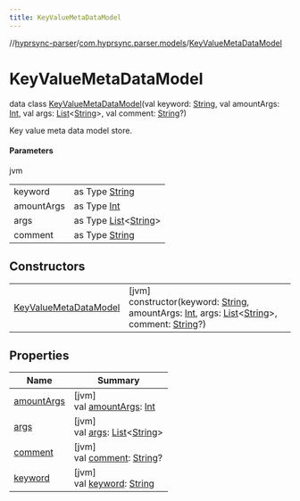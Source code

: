 ```yaml
---
title: KeyValueMetaDataModel
---
```

//[hyprsync-parser](../../../index.html)/[com.hyprsync.parser.models](../index.html)/[KeyValueMetaDataModel](index.html)



# KeyValueMetaDataModel

data class [KeyValueMetaDataModel](index.html)(val keyword: [String](https://kotlinlang.org/api/core/kotlin-stdlib/kotlin/-string/index.html), val amountArgs: [Int](https://kotlinlang.org/api/core/kotlin-stdlib/kotlin/-int/index.html), val args: [List](https://kotlinlang.org/api/core/kotlin-stdlib/kotlin.collections/-list/index.html)&lt;[String](https://kotlinlang.org/api/core/kotlin-stdlib/kotlin/-string/index.html)&gt;, val comment: [String](https://kotlinlang.org/api/core/kotlin-stdlib/kotlin/-string/index.html)?)

Key value meta data model store.



#### Parameters


jvm

| | |
|---|---|
| keyword | as Type [String](https://kotlinlang.org/api/core/kotlin-stdlib/kotlin/-string/index.html) |
| amountArgs | as Type [Int](https://kotlinlang.org/api/core/kotlin-stdlib/kotlin/-int/index.html) |
| args | as Type [List](https://kotlinlang.org/api/core/kotlin-stdlib/kotlin.collections/-list/index.html)<[String](https://kotlinlang.org/api/core/kotlin-stdlib/kotlin/-string/index.html)> |
| comment | as Type [String](https://kotlinlang.org/api/core/kotlin-stdlib/kotlin/-string/index.html) || `null` |



## Constructors


| | |
|---|---|
| [KeyValueMetaDataModel](-key-value-meta-data-model.html) | [jvm]<br>constructor(keyword: [String](https://kotlinlang.org/api/core/kotlin-stdlib/kotlin/-string/index.html), amountArgs: [Int](https://kotlinlang.org/api/core/kotlin-stdlib/kotlin/-int/index.html), args: [List](https://kotlinlang.org/api/core/kotlin-stdlib/kotlin.collections/-list/index.html)&lt;[String](https://kotlinlang.org/api/core/kotlin-stdlib/kotlin/-string/index.html)&gt;, comment: [String](https://kotlinlang.org/api/core/kotlin-stdlib/kotlin/-string/index.html)?) |


## Properties


| Name | Summary |
|---|---|
| [amountArgs](amount-args.html) | [jvm]<br>val [amountArgs](amount-args.html): [Int](https://kotlinlang.org/api/core/kotlin-stdlib/kotlin/-int/index.html) |
| [args](args.html) | [jvm]<br>val [args](args.html): [List](https://kotlinlang.org/api/core/kotlin-stdlib/kotlin.collections/-list/index.html)&lt;[String](https://kotlinlang.org/api/core/kotlin-stdlib/kotlin/-string/index.html)&gt; |
| [comment](comment.html) | [jvm]<br>val [comment](comment.html): [String](https://kotlinlang.org/api/core/kotlin-stdlib/kotlin/-string/index.html)? |
| [keyword](keyword.html) | [jvm]<br>val [keyword](keyword.html): [String](https://kotlinlang.org/api/core/kotlin-stdlib/kotlin/-string/index.html) |
